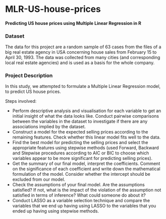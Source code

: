 # MLR-US-house-prices
#### Predicting US house prices using Multiple Linear Regression in R

### Dataset

The data for this project are a random sample of 63 cases from the files of a big real estate agency in USA concerning house sales from February 15 to April 30, 1993. The data was collected from many cities (and corresponding local real estate agencies) and is used as a basis for the whole company.

### Project Description

In this study, we attempted to formulate a Multiple Linear Regression model, to predict US house prices.

Steps involved:

* Perform descriptive analysis and visualisation for each variable to get an initial insight of what the data looks like.
Conduct pairwise comparisons between the variables in the dataset to investigate if there are any associations implied by the dataset.
* Construct a model for the expected selling prices according to the remaining features. Check whether this linear model fits well to the data.
* Find the best model for predicting the selling prices and select the appropriate features using stepwise methods (used Forward, Backward and Stepwise procedures according to AIC or BIC to choose which variables appear to be more significant for predicting selling prices).
* Get the summary of our final model, interpret the coefficients. Comment on the significance of each coefficient and write down the mathematical formulation of the model. Consider whether the intercept should be excluded from our model.
* Check the assumptions of your final model. Are the assumptions satisfied? If not, what is the impact of the violation of the assumption not satisfied in terms of inference? What could someone do about it?
* Conduct LASSO as a variable selection technique and compare the variables that we end up having using LASSO to the variables that you ended up having using stepwise methods.
